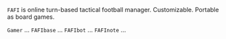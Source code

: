 
`FAFI` is online turn-based tactical football manager. Customizable. Portable as board games.

`Gamer` ...
`FAFIbase` ...
`FAFIbot` ...
`FAFInote` ...


